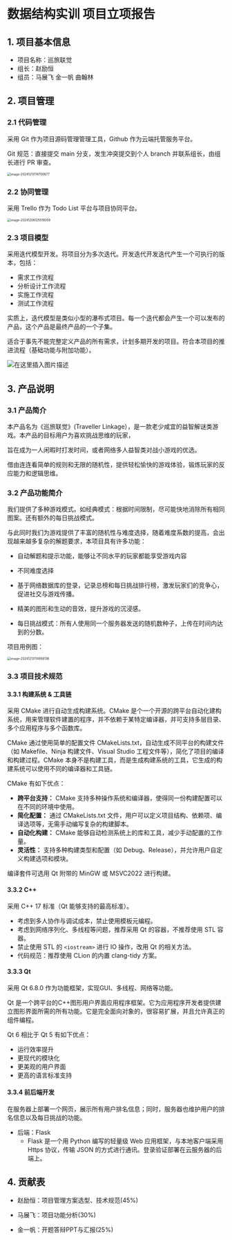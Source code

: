 # 数据结构实训 项目立项报告

## 1. 项目基本信息

- 项目名称：巡旅联觉
- 组长：赵励恒
- 组员：马展飞 金一帆 曲翰林

## 2. 项目管理

### 2.1 代码管理

采用 Git 作为项目源码管理管理工具，Github 作为云端托管服务平台。

Git 规范：直接提交 main 分支，发生冲突提交到个人 branch 并联系组长，由组长进行 PR 审查。

<img src="C:\Users\stanl\AppData\Roaming\Typora\typora-user-images\image-20241213114700677.png" alt="image-20241213114700677" style="zoom:50%;" />

### 2.2 协同管理

采用 Trello 作为 Todo List 平台与项目协同平台。

<img src="C:\Users\stanl\AppData\Roaming\Typora\typora-user-images\image-20241206125518059.png" alt="image-20241206125518059" style="zoom: 50%;" />

### 2.3 项目模型

采用迭代模型开发。将项目分为多次迭代。开发迭代开发迭代产生一个可执行的版本，包括：

- 需求工作流程
- 分析设计工作流程
- 实施工作流程
- 测试工作流程

实质上，迭代模型是类似小型的瀑布式项目。每一个迭代都会产生一个可以发布的产品，这个产品是最终产品的一个子集。

适合于事先不能完整定义产品的所有需求，计划多期开发的项目。符合本项目的推进流程（基础功能与附加功能）。

![在这里插入图片描述](https://i-blog.csdnimg.cn/blog_migrate/ae1d6616e81bed773be873ba43a80b3e.png)

## 3. 产品说明

### 3.1 产品简介

本产品名为《巡旅联觉》(Traveller Linkage），是一款老少咸宜的益智解谜类游戏。本产品的目标用户为喜欢挑战思维的玩家，

旨在成为一人闲暇时打发时间，或者网络多人益智类对战小游戏的优选。

借由连连看简单的规则和无限的随机性，提供轻松愉快的游戏体验，锻炼玩家的反应能力和逻辑思维。


### 3.2 产品功能简介

我们提供了多种游戏模式。如经典模式：根据时间限制，尽可能快地消除所有相同图案。还有额外的每日挑战模式。

与此同时我们为游戏提供了丰富的随机性与难度选择，随着难度系数的提高，会出现越来越多复杂的解题要求，本项目具有许多功能：

- 自动解题和提示功能，能够让不同水平的玩家都能享受游戏内容
- 不同难度选择
- 基于网络数据库的登录，记录总榜和每日挑战排行榜，激发玩家们的竞争心，促进社交与游戏传播。

- 精美的图形和生动的音效，提升游戏的沉浸感。

- 每日挑战模式：所有人使用同一个服务器发送的随机数种子，上传在时间内达到的分数。

项目用例图：

<img src="C:\Users\stanl\AppData\Roaming\Typora\typora-user-images\image-20241213114958136.png" alt="image-20241213114958136" style="zoom:50%;" />

### 3.3 项目技术规范

#### 3.3.1 构建系统 & 工具链

采用 CMake 进行自动生成构建系统。CMake 是个一个开源的跨平台自动化建构系统，用来管理软件建置的程序，并不依赖于某特定编译器，并可支持多层目录、多个应用程序与多个函数库。

CMake 通过使用简单的配置文件 CMakeLists.txt，自动生成不同平台的构建文件（如 Makefile、Ninja 构建文件、Visual Studio 工程文件等），简化了项目的编译和构建过程。CMake 本身不是构建工具，而是生成构建系统的工具，它生成的构建系统可以使用不同的编译器和工具链。

CMake 有如下优点：

- **跨平台支持：** CMake 支持多种操作系统和编译器，使得同一份构建配置可以在不同的环境中使用。
- **简化配置：** 通过 CMakeLists.txt 文件，用户可以定义项目结构、依赖项、编译选项等，无需手动编写复杂的构建脚本。
- **自动化构建：** CMake 能够自动检测系统上的库和工具，减少手动配置的工作量。
- **灵活性：** 支持多种构建类型和配置（如 Debug、Release），并允许用户自定义构建选项和模块。

编译套件可选用 Qt 附带的 MinGW 或 MSVC2022 进行构建。

#### 3.3.2 C++

采用 C++ 17 标准（Qt 能够支持的最高标准）。

- 考虑到多人协作与调试成本，禁止使用模板元编程。
- 考虑到网络序列化、多线程等问题，推荐采用 Qt 的容器，不推荐使用 STL 容器。
- 禁止使用 STL 的 ``<iostream>`` 进行 IO 操作，改用 Qt 的相关方法。
- 代码规范：推荐使用 CLion 的内置 clang-tidy 方案。

#### 3.3.3 Qt

采用 Qt 6.8.0 作为功能框架，实现GUI、多线程、网络等功能。

Qt 是一个跨平台的C++图形用户界面应用程序框架。它为应用程序开发者提供建立图形界面所需的所有功能。它是完全面向对象的，很容易扩展，并且允许真正的组件编程。

Qt 6 相比于 Qt 5 有如下优点：

- 运行效率提升
- 更现代的模块化
- 更美观的用户界面
- 更高的语言标准支持

#### 3.3.4 前后端开发

在服务器上部署一个网页，展示所有用户排名信息；同时，服务器也维护用户的排名信息以及每日挑战的功能。

- 后端：Flask
  - Flask 是一个用 Python 编写的轻量级 Web 应用框架，与本地客户端采用 Https 协议，传输 JSON 的方式进行通讯。登录验证部署在云服务器的后端上。

## 4. 贡献表

- 赵励恒：项目管理方案选型、技术规范(45%)

- 马展飞：项目功能分析(30%)

- 金一帆：开题答辩PPT与汇报(25%)

